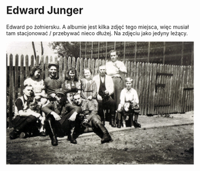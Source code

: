 # Edward Junger

Edward po żołniersku. A albumie jest kilka zdjęć tego miejsca, więc musiał tam stacjonować / przebywać nieco dłużej.
Na zdjęciu jako jedyny leżący.

![image-01.jpg](image-01.jpg)
